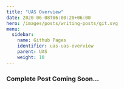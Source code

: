 ```yaml
---
title: "UAS Overview"
date: 2020-06-08T06:00:20+06:00
hero: /images/posts/writing-posts/git.svg
menu:
  sidebar:
    name: Github Pages
    identifier: uas-uas-overview
    parent: UAS
    weight: 10
---
```

### Complete Post Coming Soon...